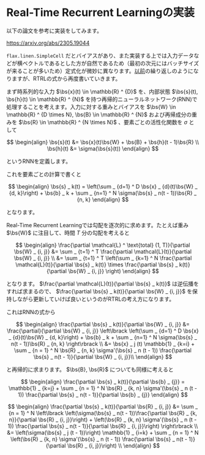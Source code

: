 # Real-Time Recurrent Learningの実装

$$\newcommand{\bs}{\boldsymbol}$$

以下の論文を参考に実装をしてみます。

<https://arxiv.org/abs/2305.19044>

`flax.linen.SimpleCell` だとバイアスがあり、また実装する上では入力データなどが横ベクトルであるとした方が自然であるため（最初の次元にはバッチサイズが来ることが多いため）定式化が微妙に異なります。[以前](https://tokumini.hatenablog.com/entry/2025/02/23/120000)の繰り返しのようになりますが、RTRLの式から再度書いていきます。

まず時系列的な入力 $\bs{x}(t) \in \mathbb{R} ^ {D}$ を、内部状態 $\bs{s}(t), \bs{h}(t) \in \mathbb{R} ^ {N}$ を持つ再帰的ニューラルネットワーク(RNN)で処理することを考えます。入力に対する重みとバイアスを $\bs{W} \in \mathbb{R} ^ {D \times N}, \bs{B} \in \mathbb{R} ^ {N}$ および再帰成分の重みを $\bs{R} \in \mathbb{R} ^ {N \times N}$ 、要素ごとの活性化関数を $\sigma$ として

$$
\begin{align}
\bs{s}(t) &= \bs{x}(t)\bs{W} + \bs{B} + \bs{h}(t - 1)\bs{R} \\
\bs{h}(t) &= \sigma(\bs{s}(t))
\end{align}
$$

というRNNを定義します。

これを要素ごとの計算で書くと

$$
\begin{align}
\bs{s} _ k(t) = \left(\sum _ {d=1} ^ D \bs{x} _ {d}(t)\bs{W} _ {d, k}\right) + \bs{b} _ k + \sum _ {n=1} ^ N \sigma(\bs{s} _ n(t - 1))\bs{R} _ {n, k}
\end{align}
$$

となります。

Real-Time Recurrent Learningでは勾配を逐次的に求めます。たとえば重み $\bs{W}$ に注目して、時間 $T$ 分の勾配を考えると

$$
\begin{align}
\frac{\partial \mathcal{L} ^ \text{total} (1, T)}{\partial \bs{W} _ {i, j}} &= \sum _ {t=1} ^ T \frac{\partial \mathcal{L}(t)}{\partial \bs{W} _ {i, j}} \\
&= \sum _ {t=1} ^ T \left(\sum _ {k=1} ^ N
\frac{\partial \mathcal{L}(t)}{\partial \bs{s} _ k(t)} \times \frac{\partial \bs{s} _ k(t)}{\partial \bs{W} _ {i, j}}
\right)
\end{align}
$$

となります。 $\frac{\partial \mathcal{L}(t)}{\partial \bs{s} _ k(t)}$ は逆伝播をすれば求まるので、 $\frac{\partial \bs{s} _ k(t)}{\partial \bs{W} _ {i, j}}$ を保持しながら更新していけば良いというのがRTRLの考え方になります。

これはRNNの式から

$$
\begin{align}
\frac{\partial \bs{s} _ k(t)}{\partial \bs{W} _ {i, j}} &= \frac{\partial}{\partial \bs{W} _ {i, j}} \left\lbrack \left(\sum _ {d=1} ^ D \bs{x} _ {d}(t)\bs{W} _ {d, k}\right) + \bs{b} _ k + \sum _ {n=1} ^ N \sigma(\bs{s} _ n(t - 1))\bs{R} _ {n, k} \right\rbrack \\
&= \bs{x} _ j (t) \mathbb{1} _ {k=i} + \sum _ {n = 1} ^ N \bs{R} _ {n, k} \sigma'(\bs{s} _ n (t - 1)) \frac{\partial \bs{s} _ n(t - 1)}{\partial \bs{W} _ {i, j}}\\
\end{align}
$$

と再帰的に求まります。 $\bs{B}, \bs{R}$ についても同様に考えると

$$
\begin{align}
\frac{\partial \bs{s} _ k(t)}{\partial \bs{b} _ {j}} = \mathbb{1} _ {k=j} + \sum _ {n = 1} ^ N \bs{R} _ {k, n} \sigma'(\bs{s} _ n (t - 1)) \frac{\partial \bs{s} _ n(t - 1)}{\partial \bs{b} _ {j}}
\end{align}
$$

$$
\begin{align}
\frac{\partial \bs{s} _ k(t)}{\partial \bs{R} _ {i, j}} &= \sum _ {n = 1} ^ N
\left\lbrack
  \left(\sigma(\bs{s} _ n(t - 1))\frac{\partial \bs{R} _ {k, n}}{\partial \bs{R} _ {i, j}}\right)
  +
  \left(\bs{R} _ {k, n} \sigma'(\bs{s} _ n (t - 1)) \frac{\partial \bs{s} _ n(t - 1)}{\partial \bs{R} _ {i, j}}\right)
\right\rbrack \\
&= \left(\sigma(\bs{s} _ j (t - 1))\right) \mathbb{1} _ {i=k} + \sum _ {n = 1} ^ N
  \left(\bs{R} _ {k, n} \sigma'(\bs{s} _ n (t - 1)) \frac{\partial \bs{s} _ n(t - 1)}{\partial \bs{R} _ {i, j}}\right) \\
\end{align}
$$
